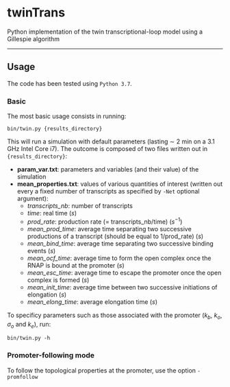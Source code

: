 # twinTrans
Python implementation of the twin transcriptional-loop model using a Gillespie algorithm

---

## Usage

The code has been tested using `Python 3.7`.

### Basic

The most basic usage consists in running:

```
bin/twin.py {results_directory}
```

This will run a simulation with default parameters (lasting $\sim$ 2 min on a 3.1 GHz Intel Core i7). The outcome is composed of two files written out in `{results_directory}`: 

- **param_var.txt**: parameters and variables (and their value) of the simulation 
- **mean_properties.txt**: values of various quantities of interest (written out every a fixed number of transcripts as specified by `-Net` optional argument):
  - *transcripts_nb*: number of transcripts
  - *time*: real time ($s$)
  - *prod_rate*: production rate (= transcripts_nb/time) ($s^{-1}$)
  - *mean_prod_time*: average time separating two successive productions of a transcript (should be equal to 1/prod_rate) ($s$)
  - *mean_bind_time*: average time separating two successive binding events ($s$)
  - *mean_ocf_time*: average time to form the open complex once the RNAP is bound at the promoter ($s$)
  - *mean_esc_time*: average time to escape the promoter once the open complex is formed ($s$)
  - *mean_init_time*: average time between two successive initiations of elongation ($s$)
  - *mean_elong_time*: average elongation time ($s$)

To specificy parameters such as those associated with the promoter ($k_b$, $k_o$, $\sigma_o$ and $k_e$), run:

    bin/twin.py -h

### Promoter-following mode

To follow the topological properties at the promoter, use the option `-promfollow`


    
